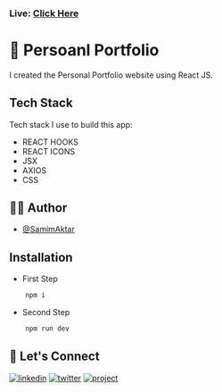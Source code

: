 ### Live: [Click Here](https://samimaktar.netlify.app/)

# 🚀 Persoanl Portfolio

I created the Personal Portfolio website using React JS.

## Tech Stack

Tech stack I use to build this app:

- REACT HOOKS
- REACT ICONS
- JSX
- AXIOS
- CSS

## 🙋‍♂️ Author

- [@SamimAktar](https://github.com/samimaktar-coder)

## Installation

- First Step

```bash
    npm i
```

- Second Step

```bash
    npm run dev
```

## 🔗 Let's Connect

[![linkedin](https://img.shields.io/badge/linkedin-0A66C2?style=for-the-badge&logo=linkedin&logoColor=white)](https://www.linkedin.com/in/samimaktr/)
[![twitter](https://img.shields.io/badge/twitter-1DA1F2?style=for-the-badge&logo=twitter&logoColor=white)](https://twitter.com/hellosamaktr)
[![project](https://img.shields.io/badge/project_link-96C43A?style=for-the-badge&logo=tp-link&logoColor=white)](https://dictionexus.netlify.app)
